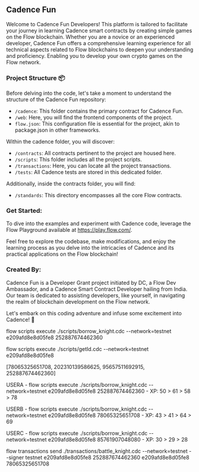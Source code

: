 ## Cadence Fun

Welcome to Cadence Fun Developers! This platform is tailored to facilitate your journey in learning Cadence smart contracts by creating simple games on the Flow blockchain. Whether you are a novice or an experienced developer, Cadence Fun offers a comprehensive learning experience for all technical aspects related to Flow blockchains to deepen your understanding and proficiency. Enabling you to develop your own crypto games on the Flow network.

### Project Structure 📦

Before delving into the code, let's take a moment to understand the structure of the Cadence Fun repository:

- `/cadence`: This folder contains the primary contract for Cadence Fun.
- `/web`: Here, you will find the frontend components of the project.
- `flow.json`: This configuration file is essential for the project, akin to package.json in other frameworks.

Within the cadence folder, you will discover:

- `/contracts`: All contracts pertinent to the project are housed here.
- `/scripts`: This folder includes all the project scripts.
- `/transactions`: Here, you can locate all the project transactions.
- `/tests`: All Cadence tests are stored in this dedicated folder.

Additionally, inside the contracts folder, you will find:

- `/standards`: This directory encompasses all the core Flow contracts.

### Get Started:

To dive into the examples and experiment with Cadence code, leverage the Flow Playground available at https://play.flow.com/.

Feel free to explore the codebase, make modifications, and enjoy the learning process as you delve into the intricacies of Cadence and its practical applications on the Flow blockchain!

### Created By:

Cadence Fun is a Developer Grant project initiated by DC, a Flow Dev Ambassador, and a Cadence Smart Contract Developer hailing from India. Our team is dedicated to assisting developers, like yourself, in navigating the realm of blockchain development on the Flow network.

Let's embark on this coding adventure and infuse some excitement into Cadence! 🚀

flow scripts execute ./scripts/borrow_knight.cdc --network=testnet e209afd8e8d05fe8 252887674462360

flow scripts execute ./scripts/getId.cdc --network=testnet e209afd8e8d05fe8

[78065325651708, 202310139586625, 95657511692915, 252887674462360]

USERA - flow scripts execute ./scripts/borrow_knight.cdc --network=testnet e209afd8e8d05fe8 252887674462360 - XP: 50 > 61 > 58 > 78

USERB - flow scripts execute ./scripts/borrow_knight.cdc --network=testnet e209afd8e8d05fe8 78065325651708 - XP: 43 > 41 > 64 > 69

USERC - flow scripts execute ./scripts/borrow_knight.cdc --network=testnet e209afd8e8d05fe8 85761907048080 - XP: 30 > 29 > 28

flow transactions send ./transactions/battle_knight.cdc --network=testnet --signer testnet e209afd8e8d05fe8 252887674462360 e209afd8e8d05fe8 78065325651708
